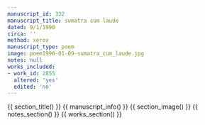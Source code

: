 ```yaml
---
manuscript_id: 332
manuscript_title: sumatra cum laude
dated: 9/1/1990
circa: ''
method: xerox
manuscript_type: poem
image: poem1990-01-09-sumatra_cum_laude.jpg
notes: null
works_included:
- work_id: 2855
  altered: 'yes'
  edited: 'no'
---
```


{{ section_title() }}
{{ manuscript_info() }}
{{ section_image() }}
{{ notes_section() }}
{{ works_section() }}
